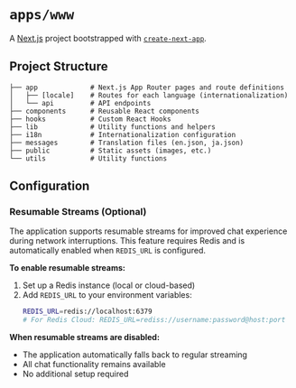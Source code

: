 # `apps/www`

A [Next.js](https://nextjs.org/) project bootstrapped with [`create-next-app`](https://github.com/vercel/next.js/tree/canary/packages/create-next-app).

## Project Structure

```
├── app             # Next.js App Router pages and route definitions
│   ├── [locale]    # Routes for each language (internationalization)
│   └── api         # API endpoints
├── components      # Reusable React components
├── hooks           # Custom React Hooks
├── lib             # Utility functions and helpers
├── i18n            # Internationalization configuration
├── messages        # Translation files (en.json, ja.json)
├── public          # Static assets (images, etc.)
└── utils           # Utility functions
```

## Configuration

### Resumable Streams (Optional)

The application supports resumable streams for improved chat experience during network interruptions. This feature requires Redis and is automatically enabled when `REDIS_URL` is configured.

**To enable resumable streams:**

1. Set up a Redis instance (local or cloud-based)
2. Add `REDIS_URL` to your environment variables:
   ```bash
   REDIS_URL=redis://localhost:6379
   # For Redis Cloud: REDIS_URL=rediss://username:password@host:port
   ```

**When resumable streams are disabled:**

- The application automatically falls back to regular streaming
- All chat functionality remains available
- No additional setup required
